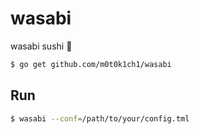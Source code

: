 # wasabi

wasabi sushi :ghost:

``` sh
$ go get github.com/m0t0k1ch1/wasabi
```

## Run

``` sh
$ wasabi --conf=/path/to/your/config.tml
```
